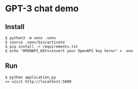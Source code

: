 # GPT-3 chat demo

## Install

    $ python3 -m venv .venv
    $ source .venv/bin/activate
    $ pip install -r requirements.txt
    $ echo "OPENAPI_KEY=<insert your OpenAPI key here>" > .env

## Run
    $ python application.py
    => visit http://localhost:5000
